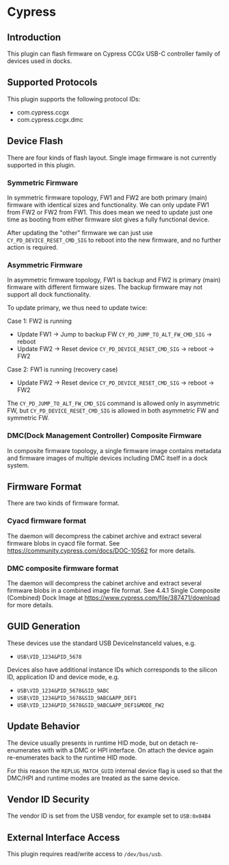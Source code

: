 # Cypress

## Introduction

This plugin can flash firmware on Cypress CCGx USB-C controller family of
devices used in docks.

## Supported Protocols

This plugin supports the following protocol IDs:

* com.cypress.ccgx
* com.cypress.ccgx.dmc

## Device Flash

There are four kinds of flash layout. Single image firmware is not currently
supported in this plugin.

### Symmetric Firmware

In symmetric firmware topology, FW1 and FW2 are both primary (main) firmware
with identical sizes and functionality. We can only update FW1 from FW2 or FW2
from FW1. This does mean we need to update just one time as booting from either
firmware slot gives a fully functional device.

After updating the "other" firmware we can just use `CY_PD_DEVICE_RESET_CMD_SIG`
to reboot into the new firmware, and no further action is required.

### Asymmetric Firmware

In asymmetric firmware topology, FW1 is backup and FW2 is primary (main)
firmware with different firmware sizes. The backup firmware may not support all
dock functionality.

To update primary, we thus need to update twice:

Case 1: FW2 is running

* Update FW1 -> Jump to backup FW `CY_PD_JUMP_TO_ALT_FW_CMD_SIG` -> reboot
* Update FW2 -> Reset device `CY_PD_DEVICE_RESET_CMD_SIG` -> reboot -> FW2

Case 2: FW1 is running (recovery case)

* Update FW2 ->  Reset device `CY_PD_DEVICE_RESET_CMD_SIG` -> reboot -> FW2

The `CY_PD_JUMP_TO_ALT_FW_CMD_SIG` command is allowed only in asymmetric FW, but
`CY_PD_DEVICE_RESET_CMD_SIG` is allowed in both asymmetric FW and symmetric FW.

### DMC(Dock Management Controller) Composite Firmware

In composite firmware topology, a single firmware image contains metadata and
firmware images of multiple devices including DMC itself in a dock system.

## Firmware Format

There are two kinds of firmware format.

### Cyacd firmware format

The daemon will decompress the cabinet archive and extract several firmware
blobs in cyacd file format. See <https://community.cypress.com/docs/DOC-10562>
for more details.

### DMC composite firmware format

The daemon will decompress the cabinet archive and extract several firmware
blobs in a combined image file format. See 4.4.1 Single Composite
(Combined) Dock Image at <https://www.cypress.com/file/387471/download>
for more details.

## GUID Generation

These devices use the standard USB DeviceInstanceId values, e.g.

* `USB\VID_1234&PID_5678`

Devices also have additional instance IDs which corresponds to the silicon ID,
application ID and device mode, e.g.

* `USB\VID_1234&PID_5678&SID_9ABC`
* `USB\VID_1234&PID_5678&SID_9ABC&APP_DEF1`
* `USB\VID_1234&PID_5678&SID_9ABC&APP_DEF1&MODE_FW2`

## Update Behavior

The device usually presents in runtime HID mode, but on detach re-enumerates
with with a DMC or HPI interface. On attach the device again re-enumerates
back to the runtime HID mode.

For this reason the `REPLUG_MATCH_GUID` internal device flag is used so that
the DMC/HPI and runtime modes are treated as the same device.

## Vendor ID Security

The vendor ID is set from the USB vendor, for example set to `USB:0x04B4`

## External Interface Access

This plugin requires read/write access to `/dev/bus/usb`.
